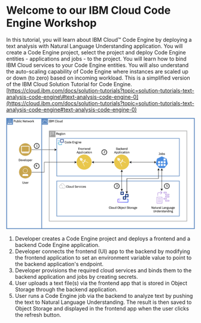 # Welcome to our IBM Cloud Code Engine Workshop

In this tutorial, you will learn about IBM Cloud™ Code Engine by deploying a text analysis with Natural Language Understanding application. You will create a Code Engine project, select the project and deploy Code Engine entities - applications and jobs - to the project. You will learn how to bind IBM Cloud services to your Code Engine entities. You will also understand the auto-scaling capability of Code Engine where instances are scaled up or down \(to zero\) based on incoming workload. This is a simplified version of the IBM Cloud Solution Tutorial for Code Engine. [https://cloud.ibm.com/docs/solution-tutorials?topic=solution-tutorials-text-analysis-code-engine\#text-analysis-code-engine-0](https://cloud.ibm.com/docs/solution-tutorials?topic=solution-tutorials-text-analysis-code-engine#text-analysis-code-engine-0)

![Example Application](.gitbook/assets/image.png)



1. Developer creates a Code Engine project and deploys a frontend and a backend Code Engine application.
2. Developer connects the frontend \(UI\) app to the backend by modifying the frontend application to set an environment variable value to point to the backend application's endpoint.
3. Developer provisions the required cloud services and binds them to the backend application and jobs by creating secrets.
4. User uploads a text file\(s\) via the frontend app that is stored in Object Storage through the backend application.
5. User runs a Code Engine job via the backend to analyze text by pushing the text to Natural Language Understanding. The result is then saved to Object Storage and displayed in the frontend app when the user clicks the refresh button.

